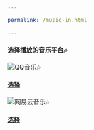 ```yaml
---

permalink: /music-in.html

---
```

#### 选择播放的音乐平台🎶
![QQ音乐🎶](https://y.gtimg.cn/music/photo_new/T001R300x300M000000xVBxt1xgiyW.jpg?max_age=2592000)
#### [选择](/qqmusic.html)

![网易云音乐🎶](https://img.pconline.com.cn/images/upload/upc/tx/pcdlc/1901/21/c16/129298526_1548050355937.png)
#### [选择](/music163.html)
